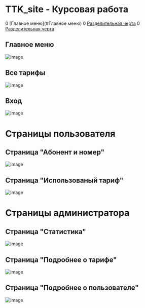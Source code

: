 # TTK_site - Курсовая работа

0 [Главное меню](#Главное меню)
0 [Разделительная черта](#Разделительная-черта)
0 [Разделительная черта](#Разделительная-черта)

## Главное меню
![image](https://user-images.githubusercontent.com/109274064/178940260-c5585d99-a49a-433c-bb03-282cf96f0923.png)

## Все тарифы
![image](https://user-images.githubusercontent.com/109274064/178940533-34df8ee0-33b5-4c35-947a-665a0b33ef04.png)

## Вход
![image](https://user-images.githubusercontent.com/109274064/178940663-31b8b199-4c79-4209-8477-ba7c63ff56d3.png)
# Страницы пользователя
## Страница "Абонент и номер"
![image](https://user-images.githubusercontent.com/109274064/178940848-f8a246a8-a242-499e-b625-0db6a89d1bff.png)

## Страница "Использованый тариф"
![image](https://user-images.githubusercontent.com/109274064/178941039-adb0eb64-abb6-492c-ba2a-feaf2cb00431.png)

# Страницы администратора

## Страница "Статистика"
![image](https://user-images.githubusercontent.com/109274064/178941446-26867e1a-7525-41bf-826f-b3f3e17e6e95.png)

## Страница "Подробнее о тарифе"
![image](https://user-images.githubusercontent.com/109274064/178941797-452e205e-dff3-4418-add8-18b61da8df2b.png)

## Страница "Подробнее о пользователе"
![image](https://user-images.githubusercontent.com/109274064/178942312-910fae45-f114-4df4-bf4f-1f1ab91fb869.png)

